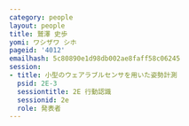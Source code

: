 ```yaml
---
category: people
layout: people
title: 鷲澤 史歩
yomi: ワシザワ シホ
pageid: '4012'
emailhash: 5c80890e1d98db002ae8faff58c06245
session:
- title: 小型のウェアラブルセンサを用いた姿勢計測
  psid: 2E-3
  sessiontitle: 2E 行動認識
  sessionid: 2e
  role: 発表者
---
```


